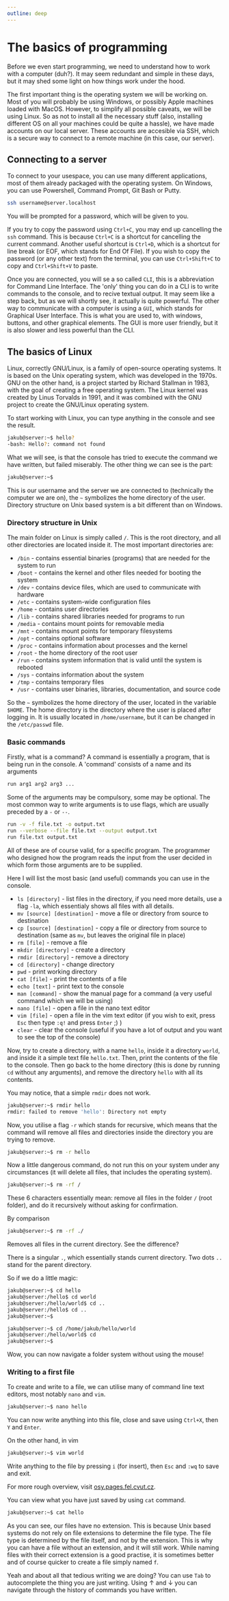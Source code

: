 ```yaml
---
outline: deep
---
```


# The basics of programming

Before we even start programming, we need to understand how to work with a computer (duh?). It may seem redundant and simple in these days, but it may shed some light on how things work under the hood.

The first important thing is the operating system we will be working on. Most of you will probably be using Windows, or possibly Apple machines loaded with MacOS. However, to simplify all possible caveats,
we will be using Linux. So as not to install all the necessary stuff (also, installing different OS on all your machines could be quite a hassle), we have made accounts on our local server. These accounts are accesible via SSH, which is a secure way to connect to a remote machine (in this case, our server).

## Connecting to a server

To connect to your usespace, you can use many different applications, most of them already packaged with the operating system. On Windows, you can use Powershell, Command Prompt, Git Bash or Putty.

```bash
ssh username@server.localhost
```

You will be prompted for a password, which will be given to you.

If you try to copy the password using `Ctrl+C`, you may end up cancelling the `ssh` command. This is because `Ctrl+C` is a shortcut for cancelling the current command. Another useful shortcut is `Ctrl+D`, which is a shortcut for line break (or EOF, which stands for End Of File).
If you wish to copy the password (or any other text) from the terminal, you can use `Ctrl+Shift+C` to copy and `Ctrl+Shift+V` to paste.

Once you are connected, you will se a so called `CLI`, this is a abbreviation for Command Line Interface. The 'only' thing you can do in a CLI is to write commands to the console, and to recive textual output. It may seem like a step back, but as we will shortly see, it actually is quite powerful. The other way to communicate with a computer is using a `GUI`, which stands for Graphical User Interface. This is what you are used to, with windows, buttons, and other graphical elements. The GUI is more user friendly, but it is also slower and less powerful than the CLI.

## The basics of Linux

Linux, correctly GNU/Linux, is a family of open-source operating systems. It is based on the Unix operating system, which was developed in the 1970s. GNU on the other hand, is a project started by Richard Stallman in 1983, with the goal of creating a free operating system. The Linux kernel was created by Linus Torvalds in 1991, and it was combined with the GNU project to create the GNU/Linux operating system.

To start working with Linux, you can type anything in the console and see the result.

```bash
jakub@server:~$ hello?
-bash: Hello?: command not found
```

What we will see, is that the console has tried to execute the command we have written, but failed miserably. The other thing we can see is the part:

```bash
jakub@server:~$
```
This is our username and the server we are connected to (technically the computer we are on), the `~` symbolizes the home directory of the user. Directory structure on Unix based system is a bit different than on Windows.

### Directory structure in Unix

The main folder on Linux is simply called `/`. This is the root directory, and all other directories are located inside it. The most important directories are:

- `/bin` - contains essential binaries (programs) that are needed for the system to run
- `/boot` - contains the kernel and other files needed for booting the system
- `/dev` - contains device files, which are used to communicate with hardware
- `/etc` - contains system-wide configuration files
- `/home` - contains user directories
- `/lib` - contains shared libraries needed for programs to run
- `/media` - contains mount points for removable media
- `/mnt` - contains mount points for temporary filesystems
- `/opt` - contains optional software
- `/proc` - contains information about processes and the kernel
- `/root` - the home directory of the root user
- `/run` - contains system information that is valid until the system is rebooted
- `/sys` - contains information about the system
- `/tmp` - contains temporary files
- `/usr` - contains user binaries, libraries, documentation, and source code

So the `~` symbolizes the home directory of the user, located in the variable `$HOME`. The home directory is the directory where the user is placed after logging in. It is usually located in `/home/username`, but it can be changed in the `/etc/passwd` file.

### Basic commands

Firstly, what is a command? A command is essentially a program, that is being run in the console. A 'command' consists of a name and its arguments
```bash
run arg1 arg2 arg3 ...
```
Some of the arguments may be compulsory, some may be optional. The most common way to write arguments is to use flags, which are usually preceded by a `-` or `--`.

```bash
run -v -f file.txt -o output.txt
run --verbose --file file.txt --output output.txt
run file.txt output.txt
```
All of these are of course valid, for a specific program. The programmer who designed how the program reads the input from the user decided in which form those arguments are to be supplied.

Here I will list the most basic (and useful) commands you can use in the console.

- `ls [directory]` - list files in the directory, if you need more details, use a flag `-la`, which essentialy shows all files with all details.
- `mv [source] [destination]` - move a file or directory from source to destination
- `cp [source] [destination]` - copy a file or directory from source to destination (same as `mv`, but leaves the original file in place)
- `rm [file]` - remove a file
- `mkdir [directory]` - create a directory
- `rmdir [directory]` - remove a directory
- `cd [directory]` - change directory
- `pwd` - print working directory
- `cat [file]` - print the contents of a file
- `echo [text]` - print text to the console
- `man [command]` - show the manual page for a command (a very useful command which we will be using)
- `nano [file]` - open a file in the nano text editor
- `vim [file]` - open a file in the vim text editor (if you wish to exit, press `Esc` then type `:q!` and press `Enter` ;) )
- `clear` - clear the console (useful if you have a lot of output and you want to see the top of the console)

Now, try to create a directory, with a name `hello`, inside it a directory `world`, and inside it a simple text file `hello.txt`. Then, print the contents of the file to the console.
Then go back to the home directory (this is done by running `cd` without any arguments), and remove the directory `hello` with all its contents.

You may notice, that a simple `rmdir` does not work.
```bash
jakub@server:~$ rmdir hello
rmdir: failed to remove 'hello': Directory not empty
```

Now, you utilise a flag `-r` which stands for recursive, which means that the command will remove all files and directories inside the directory you are trying to remove.
```bash
jakub@server:~$ rm -r hello
```

Now a little dangerous command, do not run this on your system under any circumstances (it will delete all files, that includes the operating system).
```bash
jakub@server:~$ rm -rf /
```
These 6 characters essentially mean: remove all files in the folder `/` (root folder), and do it recursively without asking for confirmation.

By comparison
```bash
jakub@server:~$ rm -rf ./
```

Removes all files in the current directory. See the difference?

There is a singular `.`, which essentially stands current directory. Two dots `..` stand for the parent directory.

So if we do a little magic:
```bash
jakub@server:~$ cd hello
jakub@server:/hello$ cd world
jakub@server:/hello/world$ cd ..
jakub@server:/hello$ cd ..
jakub@server:~$

jakub@server:~$ cd /home/jakub/hello/world
jakub@server:/hello/world$ cd
jakub@server:~$
```
Wow, you can now navigate a folder system without using the mouse!

### Writing to a first file

To create and write to a file, we can utilise many of command line text editors, most notably `nano` and `vim`.

```bash
jakub@server:~$ nano hello
```

You can now write anything into this file, close and save using `Ctrl+X`, then `Y` and `Enter`.

On the other hand, in vim

```bash
jakub@server:~$ vim world
```

Write anything to the file by pressing `i` (for insert), then `Esc` and `:wq` to save and exit.

For more rough overview, visit [osy.pages.fel.cvut.cz](https://osy.pages.fel.cvut.cz/docs/cviceni/lab1/vim/).

You can view what you have just saved by using `cat` command.

```bash
jakub@server:~$ cat hello
```

As you can see, our files have no extension. This is because Unix based systems do not rely on file extensions to determine the file type. The file type is determined by the file itself, and not by the extension. This is why you can have a file without an extension, and it will still work. While naming files with their correct extension is a good practise, it is sometimes better and of course quicker to create a file simply named `f`.

Yeah and about all that tedious writing we are doing? You can use `Tab` to autocomplete the thing you are just writing. Using $\uparrow$ and $\downarrow$ you can navigate through the history of commands you have written.